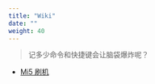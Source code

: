 ```yaml
---
title: "Wiki"
date: "" 
weight: 40
---
```



>记多少命令和快捷键会让脑袋爆炸呢？

* [Mi5 刷机](/wiki/20181013-mi5s-twrp-brush/)
